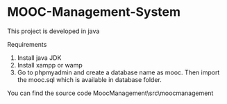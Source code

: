 # MOOC-Management-System

This project is developed in java

Requirements 
1. Install java JDK
2. Install xampp or wamp
3. Go to phpmyadmin and create a database name as mooc. Then import the mooc.sql which is available in database folder.

You can find the source code MoocManagement\src\moocmanagement

